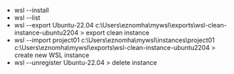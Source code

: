 * wsl --install
* wsl --list
* wsl --export Ubuntu-22.04 c:\Users\eznomha\mywsl\exports\wsl-clean-instance-ubuntu2204 > export clean instance
* wsl --import project01 c:\Users\eznomha\mywsl\instances\project01 c:\Users\eznomha\mywsl\exports\wsl-clean-instance-ubuntu2204 > create new WSL instance
* wsl --unregister Ubuntu-22.04 > delete instance

